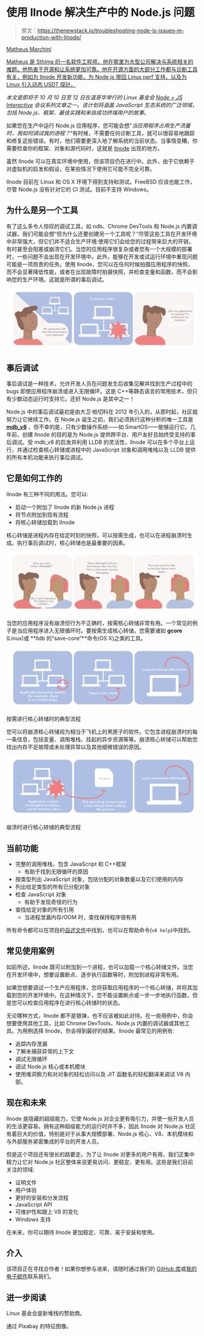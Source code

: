 # 使用 llnode 解决生产中的 Node.js 问题

> 原文：<https://thenewstack.io/troubleshooting-node-js-issues-in-production-with-llnode/>

[](https://www.sthima.com.br/)

[Matheus Marchini](https://www.sthima.com.br/)

[Matheus 是 Sthima 的一名软件工程师，他在那里为大型公司解决与系统相关的难题。他热衷于开源和让系统更加可靠。他在开源方面的大部分工作都与诊断工具有关，例如为 llnode 开发新功能，为 Node.js 带回 Linux perf 支持，以及为 Linux 引入动态 USDT 探针。](https://www.sthima.com.br/)

[](https://www.sthima.com.br/)[](https://www.sthima.com.br/)

*本文是即将于 10 月 10 日至 12 日在温哥华举行的 Linux 基金会 [Node + JS Interactive](https://events.linuxfoundation.org/events/node-js-interactive-2018/) 会议系列文章之一。该计划将涵盖 JavaScript 生态系统的广泛领域，包括 Node.js、框架、最佳实践和来自成功终端用户的故事。*

如果您在生产中运行 Node.js 应用程序，您可能会想"*当应用程序占用生产流量时，我如何调试我的进程？*“有时候，不需要任何诊断工具，就可以很容易地跟踪和修复这些错误。有时，他们需要更深入地了解系统的当前状态。当事情变糟，你需要检查你的框架、对象和源代码时，这就是 [llnode](https://github.com/nodejs/llnode) 出现的地方。

虽然 llnode 可以在真实环境中使用，但该项目仍在进行中。此外，由于它依赖于对虚拟机的启发和假设，在某些情况下使用它可能不完全可靠。

llnode 目前在 Linux 和 OS X 环境下得到支持和测试。FreeBSD 应该也能工作，尽管 Node.js 没有针对它的 CI 测试。目前不支持 Windows。

## 为什么是另一个工具

有了这么多令人惊叹的调试工具，如 ndb、Chrome DevTools 和 Node.js 内置调试器，我们可能会想“但为什么还要创建另一个工具呢？”尽管这些工具在开发环境中非常强大，但它们并不适合生产环境:使用它们会给您的过程带来巨大的开销，有时甚至会阻塞或崩溃它们。当您的应用程序很复杂或者您有一个大规模的部署时，一些问题不会出现在开发环境中。此外，能够在开发或试运行环境中重现问题可能是一项昂贵的任务。使用 llnode，您可以在任何时候拍摄应用程序的快照，而不会显著降低性能，或者在出现故障时拍摄快照，并检查变量和函数，而不会影响您的生产环境。这就是所谓的事后调试。

![](img/c1a91929ffb088ce65ed455899dc48c5.png)

## 事后调试

事后调试是一种技术，允许开发人员在问题发生后收集见解并找到生产过程中的 bugs 即使应用程序崩溃或进入无限循环。这是 C++等静态语言的常用技术，但只有少数动态运行时支持它。还好 Node.js 是其中之一！

Node.js 中的事后调试最初是由大卫·帕切科在 2012 年引入的，从那时起，社区就努力让它继续工作。在 Node.js 诞生之初，我们必须执行这种分析的唯一工具是 [**mdb_v8**](https://github.com/joyent/mdb_v8) ，但不幸的是，只有少数操作系统——如 SmartOS——能够运行它。几年前，创建 llnode 的目的是为 Node.js 提供跨平台、用户友好且始终受支持的事后调试。受 mdb_v8 的启发并利用 LLDB 的灵活性，llnode 可以在多个平台上运行，并通过检查核心转储或进程中的 JavaScript 对象和调用堆栈以及 LLDB 提供的所有本机功能来执行事后调试。

## 它是如何工作的

llnode 有三种不同的用法。您可以:

*   启动一个附加了 llnode 的新 Node.js 进程
*   将节点附加到现有流程
*   将核心转储加载到 llnode

核心转储是进程内存在给定时刻的快照，可以按需生成，也可以在进程崩溃时生成。执行事后调试时，核心转储也是最重要的因素。

![](img/a98421e886d103bbe176b465f3ffac25.png)

当您的应用程序没有崩溃但行为不正确时，按需核心转储非常有用。一个常见的例子是当应用程序进入无限循环时。要按需生成核心转储，您需要诸如 **gcore** (Linux)或 **lldb 的“save-core”**命令(OS X)之类的工具。

![](img/3290b5eea3e75967f3a612f7c972cfa3.png)

按需进行核心转储时的典型流程

您可以将崩溃核心转储视为相当于飞机上的黑匣子的软件。它包含进程崩溃时的每一条信息，包括变量、调用堆栈、挂起的异步资源等等。崩溃核心转储可以帮助您找出内存不足故障或未处理异常以及其他细微错误的原因。

![](img/6072170804d4d81c75f890fa6d765d93.png)

崩溃时进行核心转储的典型流程

## 当前功能

*   完整的调用堆栈，包含 JavaScript 和 C++框架
    *   有助于找到无限循环的原因
*   按类型列出 JavaScript 对象，包括分配的对象数量以及它们使用的内存
*   列出给定类型的所有已分配对象
*   检查 JavaScript 对象
    *   有助于发现奇怪的行为
*   查找给定对象的所有引用
    *   当进程泄漏内存/OOM 时，查找保持程序很有用

所有命令都可以在项目的[自述文件](https://github.com/nodejs/llnode)中找到，也可以在帮助命令(`v8 help`)中找到。

## 常见使用案例

如前所述，llnode 既可以附加到一个进程，也可以加载一个核心转储文件。当您在开发环境中，想要设置断点、逐步执行函数等时，附加到进程非常有用。

如果您想要调试一个生产应用程序，您将获取应用程序的一个核心转储，并将其加载到您的开发环境中。在这种情况下，您不能设置断点或一步一步地执行函数，但是您可以检查应用程序在进行核心转储时的状态。

无论哪种方式，llnode 都不是银弹，也不应该被如此对待。在一些用例中，你会想要使用其他工具，比如 Chrome DevTools、Node.js 内置的调试器或其他工具。为用例选择 llnode，你会得到最好的结果。llnode 最常见的用例有:

*   追踪内存泄漏
*   了解未捕获异常的上下文
*   调试无限循环
*   调试 Node.js 核心或本机模块
*   使用堆洞察力和对对象的轻松访问以及 JIT 函数名的轻松翻译来调试 V8 内部。

## 现在和未来

llnode 是隐藏的超级能力，它使 Node.js 对企业更有吸引力，并使一些开发人员的生活更容易。拥有这种超级能力的运行时并不多，因此 llnode 对 Node.js 社区有着巨大的价值，特别是对于从事大规模部署、Node.js 核心、V8、本机模块和与外部服务紧密集成的平台的开发人员。

但是这个项目还有很长的路要走。为了让 llnode 对更多的用户有用，我们正集中精力让它对 Node.js 社区整体来说更易访问、更稳定、更有用。这些是我们目前关注的领域:

*   证明文件
*   用户体验
*   更好的安装和分发流程
*   JavaScript API
*   可维护性和跟上 V8 的变化
*   Windows 支持

在未来，你可以期待 llnode 更加稳定、可靠、易于安装和使用。

## 介入

该项目正在寻找合作者！如果你想参与进来，请随时通过我们的 [GitHub 库](https://github.com/nodejs/llnode)或[我的电子邮件](mailto:mat@mmarchini.me)联系我们。

## 进一步阅读

Linux 基金会是新堆栈的赞助商。

通过 Pixabay 的特征图像。

<svg xmlns:xlink="http://www.w3.org/1999/xlink" viewBox="0 0 68 31" version="1.1"><title>Group</title> <desc>Created with Sketch.</desc></svg>